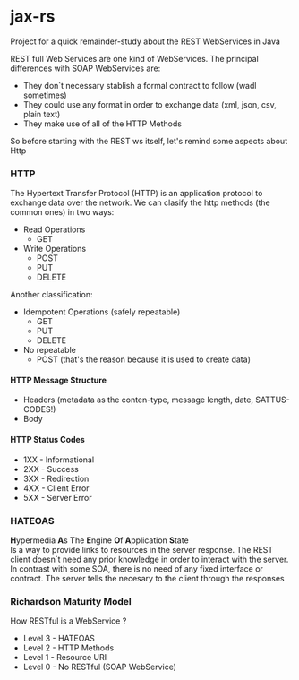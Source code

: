 # jax-rs
Project for a quick remainder-study about the REST WebServices in Java

REST full Web Services are one kind of WebServices. The principal differences with SOAP WebServices are:

* They don`t necessary stablish a formal contract to follow (wadl sometimes)
* They could use any format in order to exchange data (xml, json, csv, plain text)
* They make use of all of the HTTP Methods

So before starting with the REST ws itself, let's remind some aspects about Http

### HTTP
The Hypertext Transfer Protocol (HTTP) is an application protocol to exchange data over the network. 
We can clasify the http methods (the common ones) in two ways:

- Read Operations
  - GET
- Write Operations
  - POST
  - PUT
  - DELETE
  
 Another classification:
 
- Idempotent Operations (safely repeatable)
  - GET
  - PUT
  - DELETE
- No repeatable
  - POST (that's the reason because it is used to create data)
  
 #### HTTP Message Structure
 - Headers (metadata as the conten-type, message length, date, SATTUS-CODES!)
 - Body

 #### HTTP Status Codes
 - 1XX - Informational
 - 2XX - Success
 - 3XX - Redirection
 - 4XX - Client Error
 - 5XX - Server Error
 
### HATEOAS
**H**ypermedia **A**s **T**he **E**ngine **O**f **A**pplication **S**tate <br/>
Is a way to provide links to resources in the server response. The REST client doesn´t need any prior knowledge in order to interact with the server. In contrast with some SOA, there is no need of any fixed interface or contract. The server tells the necesary to the client through the responses
 
### Richardson Maturity Model
How RESTful is a WebService ? <br/>
- Level 3 - HATEOAS
- Level 2 - HTTP Methods
- Level 1 - Resource URI
- Level 0 - No RESTful (SOAP WebService)
 
 
   
  
